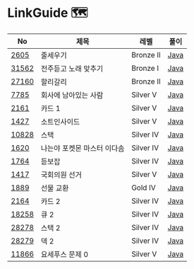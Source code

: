 # LinkGuide 🗺


| No                                             | 제목              | 레벨 | 풀이                                                                                       |
|------------------------------------------------|-----------------|------|------------------------------------------------------------------------------------------|
| [2605](https://www.acmicpc.net/problem/2605)   | 줄세우기            | Bronze II | [Java](https://github.com/hyeji111544/Algorithm/tree/main/DataStructures/problems/2605)  |
| [31562](https://www.acmicpc.net/problem/31562) | 전주듣고 노래 맞추기     | Bronze I | [Java](https://github.com/hyeji111544/Algorithm/tree/main/DataStructures/problems/31562) |
| [27160](https://www.acmicpc.net/problem/27160) | 할리갈리            |Bronze II| [Java](https://github.com/hyeji111544/Algorithm/tree/main/DataStructures/problems/27160) |
| [7785](https://www.acmicpc.net/problem/7785)   | 회사에 남아있는 사람     |Silver V| [Java](https://github.com/hyeji111544/Algorithm/tree/main/DataStructures/problems/7785)  |
| [2161](https://www.acmicpc.net/problem/2161)   | 카드 1            |Silver V | [Java](https://github.com/hyeji111544/Algorithm/tree/main/DataStructures/problems/2161)  |
| [1427](https://www.acmicpc.net/problem/1427)   | 소트인사이드          |Silver V | [Java](https://github.com/hyeji111544/Algorithm/tree/main/DataStructures/problems/1427)  |
| [10828](https://www.acmicpc.net/problem/10828) | 스택              |Silver IV | [Java](https://github.com/hyeji111544/Algorithm/tree/main/DataStructures/problems/10828) |
| [1620](https://www.acmicpc.net/problem/1620)   | 나는야 포켓몬 마스터 이다솜 |Silver IV | [Java](https://github.com/hyeji111544/Algorithm/tree/main/DataStructures/problems/1620)  |
| [1764](https://www.acmicpc.net/problem/1764)   | 듣보잡             |Silver IV | [Java](https://github.com/hyeji111544/Algorithm/tree/main/DataStructures/problems/1764)  |
| [1417](https://www.acmicpc.net/problem/1417)   | 국회의원 선거         |Silver V | [Java](https://github.com/hyeji111544/Algorithm/tree/main/DataStructures/problems/1417)  |
| [1889](https://www.acmicpc.net/problem/1889)   | 선물 교환           | Gold IV    | [Java](https://github.com/hyeji111544/Algorithm/tree/main/DataStructures/problems/1889)  |
| [2164](https://www.acmicpc.net/problem/2164)   | 카드 2            | Silver IV   | [Java](https://github.com/hyeji111544/Algorithm/tree/main/DataStructures/problems/2164)  |
| [18258](https://www.acmicpc.net/problem/18258)   | 큐 2             | Silver IV   | [Java](https://github.com/hyeji111544/Algorithm/tree/main/DataStructures/problems/18258) |
| [28278](https://www.acmicpc.net/problem/28278)   | 스택 2             | Silver IV   | [Java](https://github.com/hyeji111544/Algorithm/tree/main/DataStructures/problems/28278) |
| [28279](https://www.acmicpc.net/problem/28279)   | 덱 2             | Silver IV   | [Java](https://github.com/hyeji111544/Algorithm/tree/main/DataStructures/problems/28279) |
| [11866](https://www.acmicpc.net/problem/11866)   | 요세푸스 문제 0       | Silver V    | [Java](https://github.com/hyeji111544/Algorithm/tree/main/DataStructures/problems/11866) |
